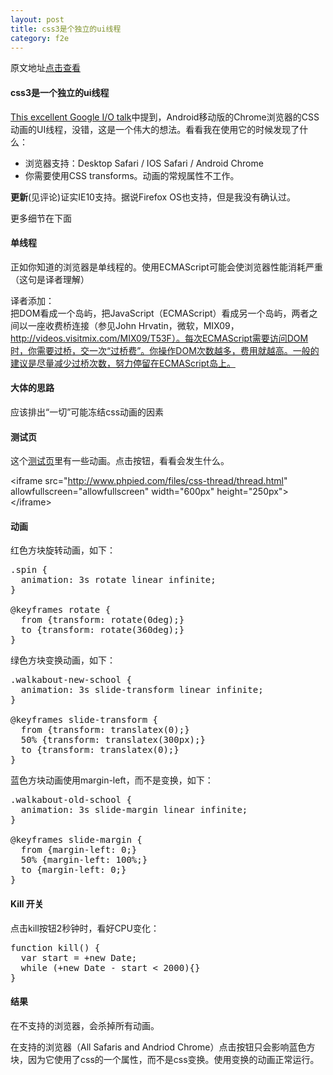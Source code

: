 ```yaml
---
layout: post
title: css3是个独立的ui线程
category: f2e
---
```


原文地址[点击查看](http://www.phpied.com/css-animations-off-the-ui-thread/)

####  css3是一个独立的ui线程

[This excellent Google I/O talk](http://www.youtube.com/watch?v=hAzhayTnhEI)中提到，Android移动版的Chrome浏览器的CSS动画的UI线程，没错，这是一个伟大的想法。看看我在使用它的时候发现了什么：

+ 浏览器支持：Desktop Safari / IOS Safari / Android Chrome 
+ 你需要使用CSS transforms。动画的常规属性不工作。

**更新**(见评论)证实IE10支持。据说Firefox OS也支持，但是我没有确认过。

更多细节在下面

####  单线程

正如你知道的浏览器是单线程的。使用ECMAScript可能会使浏览器性能消耗严重（这句是译者理解）

译者添加：  
把DOM看成一个岛屿，把JavaScript（ECMAScript）看成另一个岛屿，两者之间以一座收费桥连接（参见John Hrvatin，微软，MIX09，http://videos.visitmix.com/MIX09/T53F）。每次ECMAScript需要访问DOM时，你需要过桥，交一次“过桥费”。你操作DOM次数越多，费用就越高。一般的建议是尽量减少过桥次数，努力停留在ECMAScript岛上。

####  大体的思路

应该排出“一切”可能冻结css动画的因素

####  测试页

这个[测试页](http://www.phpied.com/files/css-thread/thread.html)里有一些动画。点击按钮，看看会发生什么。

&lt;iframe src="http://www.phpied.com/files/css-thread/thread.html" allowfullscreen="allowfullscreen" width="600px" height="250px"&gt;&lt;/iframe&gt;

####  动画

红色方块旋转动画，如下：

<pre>.spin {
  animation: 3s rotate linear infinite;
}
 
@keyframes rotate {
  from {transform: rotate(0deg);}
  to {transform: rotate(360deg);}
}</pre>

绿色方块变换动画，如下：

<pre>.walkabout-new-school {
  animation: 3s slide-transform linear infinite;
}
 
@keyframes slide-transform {
  from {transform: translatex(0);}
  50% {transform: translatex(300px);}
  to {transform: translatex(0);}
}</pre>

蓝色方块动画使用margin-left，而不是变换，如下：

<pre>.walkabout-old-school {
  animation: 3s slide-margin linear infinite;
}
 
@keyframes slide-margin {
  from {margin-left: 0;}
  50% {margin-left: 100%;}
  to {margin-left: 0;}
}</pre>

#### Kill 开关

点击kill按钮2秒钟时，看好CPU变化：

<pre>function kill() {
  var start = +new Date;
  while (+new Date - start &lt; 2000){}
}</pre>

#### 结果

在不支持的浏览器，会杀掉所有动画。

在支持的浏览器（All Safaris and Andriod Chrome）点击按钮只会影响蓝色方块，因为它使用了css的一个属性，而不是css变换。使用变换的动画正常运行。
